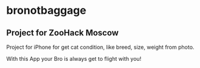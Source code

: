 # bronotbaggage

## Project for ZooHack Moscow

Project for iPhone for get cat condition, like breed, size, weight from photo.

With this App your Bro is always get to flight with you!
